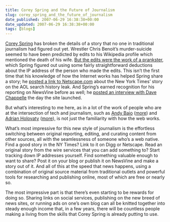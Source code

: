 ```yaml
---
title: Corey Spring and the Future of Journalism
slug: corey_spring_and_the_future_of_journalism
date_published: 2007-06-29 16:38:38+00:00
date_updated: 2007-06-29 16:38:38+00:00
tags: [blogs]
---
```

[Corey Spring](http://spring.newsvine.com/?more=About) has broken the details of a story that no one in traditional journalism had figured out yet. Wrestler Chris Benoit’s murder-suicide seemed to have been predicted by edits to his Wikipedia profile which mentioned the death of his wife.
[But the edits were the work of a prankster](http://spring.newsvine.com/_news/2007/06/29/808872-the-college-student-who-knew-about-the-benoit-murder-suicide-before-police), which Spring figured out using some fairly straightforward deductions about the IP address of the person who made the edits. This isn’t the first time that his knowledge of how the Internet works has helped Spring share a story; he [posted a link to Netscape.com](http://www.washingtonpost.com/wp-dyn/content/article/2006/08/25/AR2006082501308.html) about the New York Times’ story on the AOL search history leak. And Spring’s earned recognition for his reporting on NewsVine before as well; he [posted an interview with Dave Chappelle](http://www.mikeindustries.com/blog/archive/2006/03/dave-chappelle-on-newsvine) the day the site launched.

But what’s interesting to me here, as in a lot of the work of people who are at the intersection of tech and journalism, such as [Andy Baio](http://www.waxy.org/) ([more](/2004/12/waxy-for-presid.html)) and [Adrian Holovaty](http://www.holovaty.com/) ([more](http://www.ojr.org/ojr/stories/060605niles/)), is not just the familiarity with how the web works.

What’s most impressive for this new style of journalism is the effortless switching between original reporting, editing, and curating content from other sources, all with the seamlessness of someone who’s a web native. Find a good story in the NY Times? Link to it on Digg or Netscape. Read an original story from the wire services that you can add something to? Start tracking down IP addresses yourself. Find something valuable enough to want to share? Post it on your blog or publish it on NewsVine and make a story out of it. And all of this at the speed that news happens, using a combination of original source material from traditional outlets and powerful tools for researching and publishing online, most of which are free or nearly so.

The most impressive part is that there’s even starting to be rewards for doing so. Sharing links on social services, publishing on the new breed of news sites, or running ads on one’s own blog can all be knitted together into steady enough income that, in a few years, there will be countless people making a living from the skills that Corey Spring is already putting to use.
